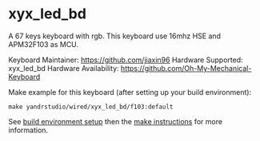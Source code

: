 xyx_led_bd
===

A 67 keys keyboard with rgb.
This keyboard use 16mhz HSE and APM32F103 as MCU.

Keyboard Maintainer: https://github.com/jiaxin96
Hardware Supported: xyx_led_bd
Hardware Availability: https://github.com/Oh-My-Mechanical-Keyboard 

Make example for this keyboard (after setting up your build environment):

    make yandrstudio/wired/xyx_led_bd/f103:default

See [build environment setup](https://docs.qmk.fm/#/getting_started_build_tools) then the [make instructions](https://docs.qmk.fm/#/getting_started_make_guide) for more information.
